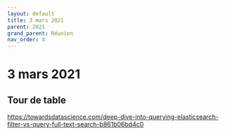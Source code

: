 ```yaml
---
layout: default
title: 3 mars 2021
parent: 2021
grand_parent: Réunion
nav_order: 4
---
```


# 3 mars 2021

## Tour de table

https://towardsdatascience.com/deep-dive-into-querying-elasticsearch-filter-vs-query-full-text-search-b861b06bd4c0

